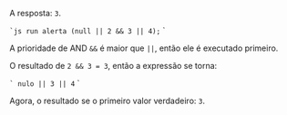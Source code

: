 A resposta: `3`.

`` `js run
alerta (null || 2 && 3 || 4);
`` `

A prioridade de AND `&&` é maior que `||`, então ele é executado primeiro.

O resultado de `2 && 3 = 3`, então a expressão se torna:

`` `
nulo || 3 || 4
`` `

Agora, o resultado se o primeiro valor verdadeiro: `3`.

